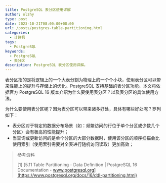 ```yaml
---
title: PostgreSQL 表分区使用详解
author: olzhy
type: post
date: 2023-10-21T08:00:00+08:00
url: /posts/postgres-table-partitioning.html
categories:
  - 计算机
tags:
  - PostgreSQL
keywords:
  - PostgreSQL
  - 表分区
description: PostgreSQL 表分区使用详解。
---
```


表分区指的是将逻辑上的一个大表分割为物理上的一个个小块，使用表分区可以带来性能上的提升与存储上的优化。PostgreSQL 支持基础的表分区功能。本文将依据官方 PostgreSQL 16 版本介绍为什么要使用表分区？以及表分区的具体使用方法。

为什么要使用表分区呢？因为表分区可以带来诸多好处，具体有哪些好处呢？罗列如下：

- 表分区对于特定的数据分布场景（如：频繁访问的行位于单个分区或少数几个分区）会有极高的性能提升；
- 当查询或更新访问的是单个分区的大部分数据时，使用该分区的顺序扫描会比使用索引（使用索引需要对全表进行随机访问读取）更加高效；

> 参考资料
>
> [1] [5.11 Table Partitioning - Data Definition | PostgreSQL 16 Documentation - www.postgresql.org](https://www.postgresql.org/docs/16/ddl-partitioning.html)
